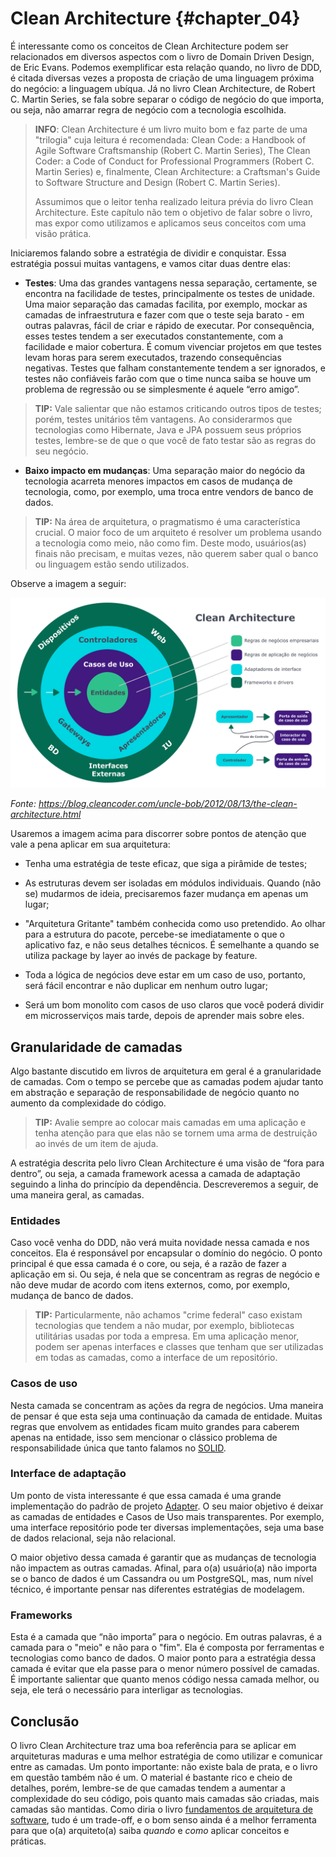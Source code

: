 # Clean Architecture {#chapter_04}

É interessante como os conceitos de Clean Architecture podem ser relacionados em diversos aspectos com o livro de Domain Driven Design, de Eric Evans. Podemos exemplificar esta relação quando, no livro de DDD, é citada diversas vezes a proposta de criação de uma linguagem próxima do negócio: a linguagem ubíqua. Já no livro Clean Architecture, de Robert C. Martin Series, se fala sobre separar o código de negócio do que importa, ou seja, não amarrar regra de negócio com a tecnologia escolhida.

> **INFO**: Clean Architecture é um livro muito bom e faz parte de uma "trilogia" cuja leitura é recomendada: Clean Code: a Handbook of Agile Software Craftsmanship (Robert C. Martin Series), The Clean Coder: a Code of Conduct for Professional Programmers (Robert C. Martin Series) e, finalmente, Clean Architecture: a Craftsman's Guide to Software Structure and Design (Robert C. Martin Series). 
>
> Assumimos que o leitor tenha realizado leitura prévia do livro Clean Architecture. Este capítulo não tem o objetivo de falar sobre o livro, mas expor como utilizamos e aplicamos seus conceitos com uma visão prática. 

Iniciaremos falando sobre a estratégia de dividir e conquistar. Essa estratégia possui muitas vantagens, e vamos citar duas dentre elas:

* **Testes**: Uma das grandes vantagens nessa separação, certamente, se encontra na facilidade de testes, principalmente os testes de unidade. Uma maior separação das camadas facilita, por exemplo, mockar as camadas de infraestrutura e fazer com que o teste seja barato - em outras palavras, fácil de criar e rápido de executar. Por consequência, esses testes tendem a ser executados constantemente, com a facilidade e maior cobertura. 
  É comum vivenciar projetos em que testes levam horas para serem executados, trazendo consequências negativas. Testes que falham constantemente tendem a ser ignorados, e testes não confiáveis farão com que o time nunca saiba se houve um problema de regressão ou se simplesmente é aquele “erro amigo”. 

> **TIP:** Vale salientar que não estamos criticando outros tipos de testes; porém, testes unitários têm vantagens. Ao considerarmos que tecnologias como Hibernate, Java e JPA possuem seus próprios testes, lembre-se de que o que você de fato testar são as regras do seu negócio.

* **Baixo impacto em mudanças**: Uma separação maior do negócio da tecnologia acarreta menores impactos em casos de mudança de tecnologia, como, por exemplo, uma troca entre vendors de banco de dados. 

> **TIP:** Na área de arquitetura, o pragmatismo é uma característica crucial. O maior foco de um arquiteto é resolver um problema usando a tecnologia como meio, não como fim. Deste modo, usuários(as) finais não precisam, e muitas vezes, não querem saber qual o banco ou linguagem estão sendo utilizados.

Observe a imagem a seguir:

![Imagem 04_01: As diferentes camadas da aplicação e como as práticas do Clean Architecture pregam que devem ocorrer as interações entre estas camadas. ](images/chapter_04_01.png)

*Fonte: <https://blog.cleancoder.com/uncle-bob/2012/08/13/the-clean-architecture.html>*

Usaremos a imagem acima para discorrer sobre pontos de atenção que vale a pena aplicar em sua arquitetura:


* Tenha uma estratégia de teste eficaz, que siga a pirâmide de testes;
* As estruturas devem ser isoladas em módulos individuais. Quando (não se) mudarmos de ideia, precisaremos fazer mudança em apenas um lugar;
* "Arquitetura Gritante" também conhecida como uso pretendido. Ao olhar para a estrutura do pacote, percebe-se imediatamente o que o aplicativo faz, e não seus detalhes técnicos. É semelhante a quando se utiliza package by layer ao invés de package by feature. 

* Toda a lógica de negócios deve estar em um caso de uso, portanto, será fácil encontrar e não duplicar em nenhum outro lugar;

* Será um bom monolito com casos de uso claros que você poderá dividir em microsserviços mais tarde, depois de aprender mais sobre eles.

## Granularidade de camadas

Algo bastante discutido em livros de arquitetura em geral é a granularidade de camadas. Com o tempo se percebe que as camadas podem ajudar tanto em abstração e separação de responsabilidade de negócio quanto no aumento da complexidade do código. 

> **TIP:** Avalie sempre ao colocar mais camadas em uma aplicação e tenha atenção para que elas não se tornem uma arma de destruição ao invés de um item de ajuda.

A estratégia descrita pelo livro Clean Architecture é uma visão de “fora para dentro”, ou seja, a camada framework acessa a camada de adaptação seguindo a linha do princípio da dependência. Descreveremos a seguir, de uma maneira geral, as camadas.

### Entidades

Caso você venha do DDD, não verá muita novidade nessa camada e nos conceitos. Ela é responsável por encapsular o domínio do negócio. O ponto principal é que essa camada é o core, ou seja, é a razão de fazer a aplicação em si. Ou seja, é nela que se concentram as regras de negócio e não deve mudar de acordo com itens externos, como, por exemplo, mudança de banco de dados.

>  **TIP:** Particularmente, não achamos "crime federal" caso existam tecnologias que tendem a não mudar, por exemplo, bibliotecas utilitárias usadas por toda a empresa. Em uma aplicação menor, podem ser apenas interfaces e classes que tenham que ser utilizadas em todas as camadas, como a interface de um repositório.

### Casos de uso

Nesta camada se concentram as ações da regra de negócios. Uma maneira de pensar é que esta seja uma continuação da camada de entidade. Muitas regras que envolvem as entidades ficam muito grandes para caberem apenas na entidade, isso sem mencionar o clássico problema de responsabilidade única que tanto falamos no [SOLID](https://en.wikipedia.org/wiki/SOLID).

### Interface de adaptação

Um ponto de vista interessante é que essa camada é uma grande implementação do padrão de projeto [Adapter](https://refactoring.guru/design-patterns/adapter). O seu maior objetivo é deixar as camadas de entidades e Casos de Uso mais transparentes. Por exemplo, uma interface repositório pode ter diversas implementações, seja uma base de dados relacional, seja não relacional. 

O maior objetivo dessa camada é garantir que as mudanças de tecnologia não impactem as outras camadas. Afinal, para o(a) usuário(a) não importa se o banco de dados é um Cassandra ou um PostgreSQL, mas, num nível técnico, é importante pensar nas diferentes estratégias de modelagem.

### Frameworks


Esta é a camada que “não importa” para o negócio. Em outras palavras, é a camada para o "meio" e não para o "fim". Ela é composta por ferramentas e tecnologias como banco de dados. O maior ponto para a estratégia dessa camada é evitar que ela passe para o menor número possível de camadas. É importante salientar que quanto menos código nessa camada melhor, ou seja, ele terá o necessário para interligar as tecnologias.



## Conclusão

O livro Clean Architecture traz uma boa referência para se aplicar em arquiteturas maduras e uma melhor estratégia de como utilizar e comunicar entre as camadas. Um ponto importante: não existe bala de prata, e o livro em questão também não é um. O material é bastante rico e cheio de detalhes, porém, lembre-se de que camadas tendem a aumentar a complexidade do seu código, pois quanto mais camadas são criadas, mais camadas são mantidas. Como diria o livro [fundamentos de arquitetura de software](https://www.amazon.com/Fundamentals-Software-Architecture-Comprehensive-Characteristics/dp/1492043451), tudo é um trade-off, e o bom senso ainda é a melhor ferramenta para que o(a) arquiteto(a) saiba *quando* e *como* aplicar conceitos e práticas.